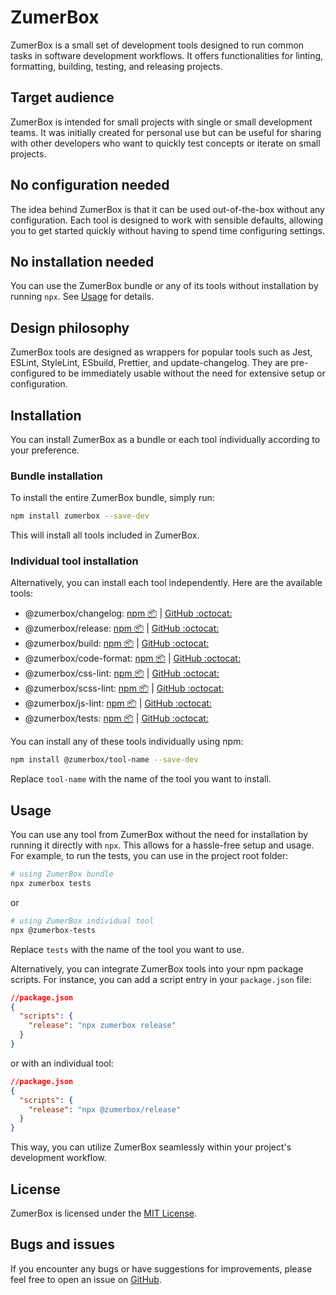 # ZumerBox

ZumerBox is a small set of development tools designed to run common tasks in software development workflows. It offers functionalities for linting, formatting, building, testing, and releasing projects.

## Target audience

ZumerBox is intended for small projects with single or small development teams. It was initially created for personal use but can be useful for sharing with other developers who want to quickly test concepts or iterate on small projects.

## No configuration needed

The idea behind ZumerBox is that it can be used out-of-the-box without any configuration. Each tool is designed to work with sensible defaults, allowing you to get started quickly without having to spend time configuring settings.

## No installation needed

You can use the ZumerBox bundle or any of its tools without installation by running `npx`. See [Usage](#usage) for details.

## Design philosophy

ZumerBox tools are designed as wrappers for popular tools such as Jest, ESLint, StyleLint, ESbuild, Prettier, and update-changelog. They are pre-configured to be immediately usable without the need for extensive setup or configuration.

## Installation

You can install ZumerBox as a bundle or each tool individually according to your preference.

### Bundle installation

To install the entire ZumerBox bundle, simply run:

```bash
npm install zumerbox --save-dev
```

This will install all tools included in ZumerBox.

### Individual tool installation

Alternatively, you can install each tool independently. Here are the available tools:

- @zumerbox/changelog: [npm 📦](https://www.npmjs.com/package/@zumerbox/changelog) | [GitHub :octocat:](https://github.com/zumerlab/zumerbox-changelog)
- @zumerbox/release: [npm 📦](https://www.npmjs.com/package/@zumerbox/release) | [GitHub :octocat:](https://github.com/zumerlab/zumerbox-release)
- @zumerbox/build: [npm 📦](https://www.npmjs.com/package/@zumerbox/build) | [GitHub :octocat:](https://github.com/zumerlab/zumerbox-build)
- @zumerbox/code-format: [npm 📦](https://www.npmjs.com/package/@zumerbox/code-format) | [GitHub :octocat:](https://github.com/zumerlab/zumerbox-code-format)
- @zumerbox/css-lint: [npm 📦](https://www.npmjs.com/package/@zumerbox/css-lint) | [GitHub :octocat:](https://github.com/zumerlab/zumerbox-css-lint)
- @zumerbox/scss-lint: [npm 📦](https://www.npmjs.com/package/@zumerbox/scss-lint) | [GitHub :octocat:](https://github.com/zumerlab/zumerbox-scss-lint)
- @zumerbox/js-lint: [npm 📦](https://www.npmjs.com/package/@zumerbox/js-lint) | [GitHub :octocat:](https://github.com/zumerlab/zumerbox-js-lint)
- @zumerbox/tests: [npm 📦](https://www.npmjs.com/package/@zumerbox/tests) | [GitHub :octocat:](https://github.com/zumerlab/zumerbox-tests)

You can install any of these tools individually using npm:

```bash
npm install @zumerbox/tool-name --save-dev
```

Replace `tool-name` with the name of the tool you want to install.

## Usage

You can use any tool from ZumerBox without the need for installation by running it directly with `npx`. This allows for a hassle-free setup and usage. For example, to run the tests, you can use in the project root folder:

```bash
# using ZumerBox bundle
npx zumerbox tests
```

or

```bash
# using ZumerBox individual tool
npx @zumerbox-tests
```

Replace `tests` with the name of the tool you want to use.

Alternatively, you can integrate ZumerBox tools into your npm package scripts. For instance, you can add a script entry in your `package.json` file:

```json
//package.json
{
  "scripts": {
    "release": "npx zumerbox release"
  }
}
```

or with an individual tool:

```json
//package.json
{
  "scripts": {
    "release": "npx @zumerbox/release"
  }
}
```

This way, you can utilize ZumerBox seamlessly within your project's development workflow.

## License

ZumerBox is licensed under the [MIT License](LICENSE).

## Bugs and issues

If you encounter any bugs or have suggestions for improvements, please feel free to open an issue on [GitHub](https://github.com/zumerlab/zumerbox/issues).
